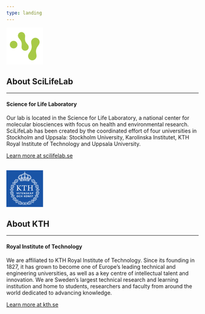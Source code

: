 ```yaml
---
type: landing
---
```

<div class="container">
    <div class="row g-5 justify-content-center">
        <div class="col-lg-6 col-sm-12" id="about-scilifelab" style="margin-bottom: 30px;">
            <img src="./home/logos/SciLifeLab_symbol_Green.png" style="width: 6rem;">
            <h2 class="">About SciLifeLab</h2>
            <p>
            </p><hr class="divider-scilife">
            <h4>Science for Life Laboratory</h4>
            Our lab is located in the Science for Life Laboratory,
            a national center for molecular biosciences with focus on health 
            and environmental research. 
            SciLifeLab has been created by the coordinated effort of four universities 
            in Stockholm and Uppsala: Stockholm University, Karolinska Institutet, 
            KTH Royal Institute of Technology and Uppsala University.
            <p></p>
            <div class="pt-4">
                <a target="_blank" href="https://www.scilifelab.se/campus-solna/wei-ouyang/">
                    Learn more at scilifelab.se
                </a>
            </div>
        </div>
        <div class="col-lg-6 col-sm-12" id="about-kth"  style="margin-bottom: 30px;">
            <img src="./home/logos/KTH_Logotyp_RGB_2013.png" style="width: 6rem;">
            <h2 class="">About KTH</h2>
            <p>
            </p><hr class="divider-kth">
            <h4>Royal Institute of Technology</h4>
            We are affiliated to KTH Royal Institute of Technology.
            Since its founding in 1827, it
            has grown to become one of Europe’s leading technical and engineering universities,
            as well as a key centre of intellectual talent and innovation.
            We are Sweden’s largest technical research and learning institution and home to students,
            researchers and faculty from around the world dedicated to advancing knowledge.
            <p>
            </p>
            <div class="pt-4">
                <a target="_blank" href="https://www.aphys.kth.se/biophysics/research/ai-for-cell-biology?l=en">
                    Learn more at kth.se
                </a>
            </div>
        </div>
    </div>
</div>
